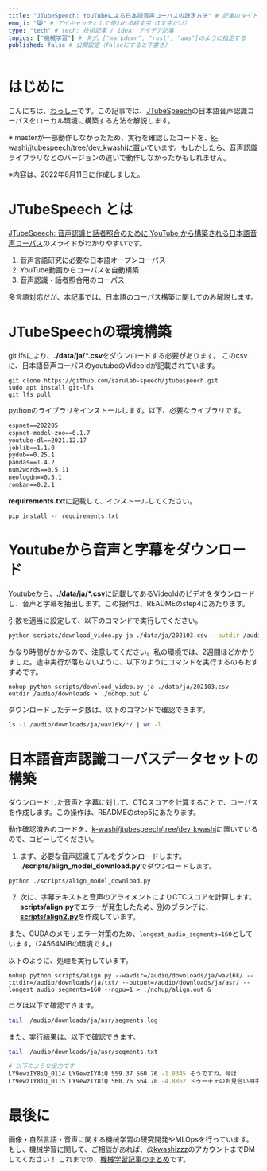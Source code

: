 ```yaml
---
title: "JTubeSpeech: YouTubeによる日本語音声コーパスの設定方法" # 記事のタイトル
emoji: "😸" # アイキャッチとして使われる絵文字（1文字だけ）
type: "tech" # tech: 技術記事 / idea: アイデア記事
topics: ["機械学習"] # タグ。["markdown", "rust", "aws"]のように指定する
published: false # 公開設定（falseにすると下書き）
---
```


# はじめに

こんにちは、[わっしー](https://twitter.com/kwashizzz)です。この記事では、[JTubeSpeech](https://github.com/sarulab-speech/jtubespeech)の日本語音声認識コーパスをローカル環境に構築する方法を解説します。

※ masterが一部動作しなかったため、実行を確認したコードを、[k-washi/jtubespeech/tree/dev_kwashi](https://github.com/k-washi/jtubespeech/tree/dev_kwashi)に置いています。もしかしたら、音声認識ライブラリなどのバージョンの違いで動作しなかったかもしれません。

※内容は、2022年8月11日に作成しました。

# JTubeSpeech とは

[JTubeSpeech: 音声認識と話者照合のために YouTube から構築される日本語音声コーパス](https://www.slideshare.net/ShinnosukeTakamichi/jtubespeech-youtube)のスライドがわかりやすいです。

1. 音声言語研究に必要な日本語オープンコーパス
2. YouTube動画からコーパスを自動構築
3. 音声認識・話者照合用のコーパス

多言語対応だが、本記事では、日本語のコーパス構築に関してのみ解説します。

# JTubeSpeechの環境構築

git lfsにより、**./data/ja/*.csv**をダウンロードする必要があります。
このcsvに、日本語音声コーパスのyoutubeのVideoIdが記載されています。
```
git clone https://github.com/sarulab-speech/jtubespeech.git
sudo apt install git-lfs
git lfs pull
```

pythonのライブラリをインストールします。以下、必要なライブラリです。

```txt:requiremnts.txt
espnet==202205
espnet-model-zoo==0.1.7
youtube-dl==2021.12.17
joblib==1.1.0
pydub==0.25.1
pandas==1.4.2
num2words==0.5.11
neologdn==0.5.1
romkan==0.2.1

```
**requirements.txt**に記載して、インストールしてください。

```
pip install -r requirements.txt
```

# Youtubeから音声と字幕をダウンロード

Youtubeから、**./data/ja/*.csv**に記載してあるVideoIdのビデオをダウンロードし、音声と字幕を抽出します。この操作は、READMEのstep4にあたります。

引数を適当に設定して、以下のコマンドで実行してください。

```sh
python scripts/download_video.py ja ./data/ja/202103.csv --outdir /audio/downloads
```

かなり時間がかかるので、注意してください。私の環境では、2週間ほどかかりました。途中実行が落ちないように、以下のようにコマンドを実行するのもおすすめです。

```
nohup python scripts/download_video.py ja ./data/ja/202103.csv --outdir /audio/downloads > ./nohop.out &
```

ダウンロードしたデータ数は、以下のコマンドで確認できます。

```sh
ls -1 /audio/downloads/ja/wav16k/*/ | wc -l
```

# 日本語音声認識コーパスデータセットの構築

ダウンロードした音声と字幕に対して、CTCスコアを計算することで、コーパスを作成します。この操作は、READMEのstep5にあたります。

動作確認済みのコードを、[k-washi/jtubespeech/tree/dev_kwashi](https://github.com/k-washi/jtubespeech/tree/dev_kwashi)に置いているので、コピーしてください。

1. まず、必要な音声認識モデルをダウンロードします。
**./scripts/align_model_download.py**でダウンロードします。

```
python ./scripts/align_model_download.py
```

2. 次に、字幕テキストと音声のアライメントによりCTCスコアを計算します。
**scripts/align.py**でエラーが発生したため、別のブランチに、[**scripts/align2.py**](https://github.com/k-washi/jtubespeech/blob/dev_kwashi/scripts/align2.py)を作成しています。

また、CUDAのメモリエラー対策のため、`longest_audio_segments=160`としています。(24564MiBの環境です。)

以下のように、処理を実行しています。

```
nohup python scripts/align.py --wavdir=/audio/downloads/ja/wav16k/ --txtdir=/audio/downloads/ja/txt/ --output=/audio/downloads/ja/asr/ --longest_audio_segments=160 --ngpu=1 > ./nohup/align.out & 
```

ログは以下で確認できます。

```sh
tail  /audio/downloads/ja/asr/segments.log 
```

また、実行結果は、以下で確認できます。

```sh
tail  /audio/downloads/ja/asr/segments.txt

# 以下のような出力です
LY9ewzIY8iQ_0114 LY9ewzIY8iQ 559.37 560.76 -1.8345 そうですね。今は
LY9ewzIY8iQ_0115 LY9ewzIY8iQ 560.76 564.70 -4.8862 ドゥーチェのお見合い相手、とでも言っておきますか
```



# 最後に

画像・自然言語・音声に関する機械学習の研究開発やMLOpsを行っています。もし、機械学習に関して、ご相談があれば、[@kwashizzz](https://twitter.com/kwashizzz)のアカウントまでDMしてください！
これまでの、[機械学習記事のまとめ](https://zenn.dev/kwashizzz/articles/my-ml-articles-summary)です。